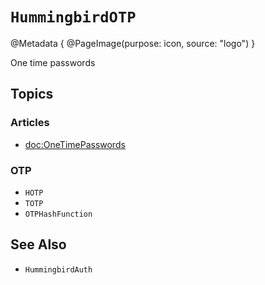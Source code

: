 # ``HummingbirdOTP``

@Metadata {
    @PageImage(purpose: icon, source: "logo")
}

One time passwords

## Topics

### Articles

- <doc:OneTimePasswords>

### OTP

- ``HOTP``
- ``TOTP``
- ``OTPHashFunction``

## See Also

- ``HummingbirdAuth``
